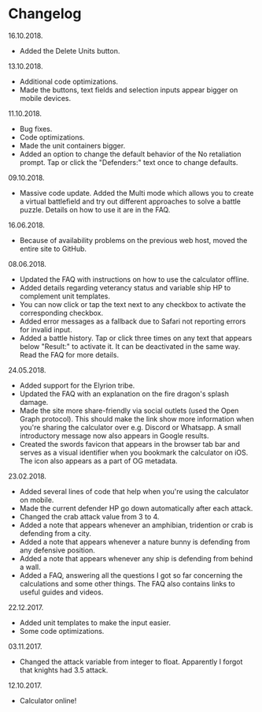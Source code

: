 # Changelog

16.10.2018.
- Added the Delete Units button.

13.10.2018.
- Additional code optimizations.
- Made the buttons, text fields and selection inputs appear bigger on mobile devices.

11.10.2018.
- Bug fixes.
- Code optimizations.
- Made the unit containers bigger.
- Added an option to change the default behavior of the No retaliation prompt. Tap or click the "Defenders:" text once to change defaults.

09.10.2018.
- Massive code update. Added the Multi mode which allows you to create a virtual battlefield and try out different approaches to solve a battle puzzle. Details on how to use it are in the FAQ.

16.06.2018.
- Because of availability problems on the previous web host, moved the entire site to GitHub.

08.06.2018.
- Updated the FAQ with instructions on how to use the calculator offline.
- Added details regarding veterancy status and variable ship HP to complement unit templates.
- You can now click or tap the text next to any checkbox to activate the corresponding checkbox.
- Added error messages as a fallback due to Safari not reporting errors for invalid input.
- Added a battle history. Tap or click three times on any text that appears below "Result:" to activate it. It can be deactivated in the same way. Read the FAQ for more details.

24.05.2018.
- Added support for the Elyrion tribe.
- Updated the FAQ with an explanation on the fire dragon's splash damage.
- Made the site more share-friendly via social outlets (used the Open Graph protocol). This should make the link show more information when you're sharing the calculator over e.g. Discord or Whatsapp. A small introductory message now also appears in Google results.
- Created the swords favicon that appears in the browser tab bar and serves as a visual identifier when you bookmark the calculator on iOS. The icon also appears as a part of OG metadata.

23.02.2018.
- Added several lines of code that help when you're using the calculator on mobile.
- Made the current defender HP go down automatically after each attack.
- Changed the crab attack value from 3 to 4.
- Added a note that appears whenever an amphibian, tridention or crab is defending from a city.
- Added a note that appears whenever a nature bunny is defending from any defensive position.
- Added a note that appears whenever any ship is defending from behind a wall.
- Added a FAQ, answering all the questions I got so far concerning the calculations and some other things. The FAQ also contains links to useful guides and videos.

22.12.2017.
- Added unit templates to make the input easier.
- Some code optimizations.

03.11.2017.
- Changed the attack variable from integer to float. Apparently I forgot that knights had 3.5 attack.

12.10.2017.
- Calculator online!

